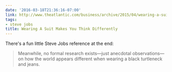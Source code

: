 ```yaml
---
date: '2016-03-18T21:36:16-07:00'
link: http://www.theatlantic.com/business/archive/2015/04/wearing-a-suit-makes-people-think-differently/391802/
tags:
- steve jobs
title: Wearing A Suit Makes You Think Differently
---
```


There's a fun little Steve Jobs reference at the end:

>Meanwhile, no formal research exists—just anecdotal observations—on how the world appears different when wearing a black turtleneck and jeans.

